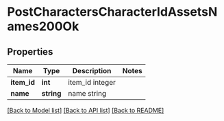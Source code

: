 # PostCharactersCharacterIdAssetsNames200Ok

## Properties
Name | Type | Description | Notes
------------ | ------------- | ------------- | -------------
**item_id** | **int** | item_id integer | 
**name** | **string** | name string | 

[[Back to Model list]](../README.md#documentation-for-models) [[Back to API list]](../README.md#documentation-for-api-endpoints) [[Back to README]](../README.md)


